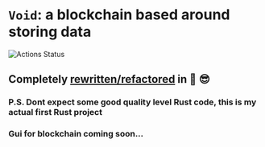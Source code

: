 # `Void`: a blockchain based around storing data

![Actions Status](https://github.com/thehackercoding/void/actions/workflows/cargo.yml/badge.svg)
## Completely [rewritten/refactored](https://github.com/TheHackerCoding/_void) in 🦀 😎

### P.S. Dont expect some good quality level Rust code, this is my actual first Rust project

### Gui for blockchain coming soon...
